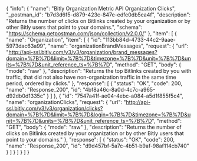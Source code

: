 {
  "info": {
    "name": "Bitly Organization Metric API Organization Clicks",
    "_postman_id": "b7d3d6f5-d879-423c-847e-edfe0db5ea4f",
    "description": "Returns the number of clicks on Bitlinks created by your organization or by other Bitly users that point to your domains.",
    "schema": "https://schema.getpostman.com/json/collection/v2.0.0/"
  },
  "item": [
    {
      "name": "Organization",
      "item": [
        {
          "id": "113bb84d-4733-44c2-9aae-5973dac63a99",
          "name": "organizationBrandMessages",
          "request": {
            "url": "http://api-ssl.bitly.com/v3/v3/organization/brand_messages?domain=%7B%7D&limit=%7B%7D&timezone=%7B%7D&unit=%7B%7D&units=%7B%7D&unit_reference_ts=%7B%7D",
            "method": "GET",
            "body": {
              "mode": "raw"
            },
            "description": "Returns the top Bitlinks created by you with traffic, that did not also have non-organization traffic in the same time period, ordered by clicks."
          },
          "response": [
            {
              "status": "OK",
              "code": 200,
              "name": "Response_200",
              "id": "4bf8a46c-8a0d-4c7c-a965-d92db0d1335c"
            }
          ]
        },
        {
          "id": "7547a41f-ae04-4ebc-a084-a5d1f855f5c4",
          "name": "organizationClicks",
          "request": {
            "url": "http://api-ssl.bitly.com/v3/v3/organization/clicks?domain=%7B%7D&limit=%7B%7D&login=%7B%7D&timezone=%7B%7D&unit=%7B%7D&units=%7B%7D&unit_reference_ts=%7B%7D",
            "method": "GET",
            "body": {
              "mode": "raw"
            },
            "description": "Returns the number of clicks on Bitlinks created by your organization or by other Bitly users that point to your domains."
          },
          "response": [
            {
              "status": "OK",
              "code": 200,
              "name": "Response_200",
              "id": "d9d457bf-5a7c-4b51-b9af-98af114cb740"
            }
          ]
        }
      ]
    }
  ]
}